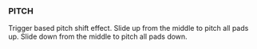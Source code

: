 ---
---
### PITCH
Trigger based pitch shift effect. Slide up from the middle to pitch all pads up. Slide down from the middle to pitch all pads down.